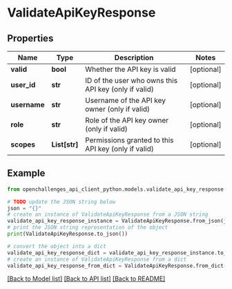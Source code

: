 # ValidateApiKeyResponse

## Properties

| Name         | Type          | Description                                          | Notes      |
| ------------ | ------------- | ---------------------------------------------------- | ---------- |
| **valid**    | **bool**      | Whether the API key is valid                         | [optional] |
| **user_id**  | **str**       | ID of the user who owns this API key (only if valid) | [optional] |
| **username** | **str**       | Username of the API key owner (only if valid)        | [optional] |
| **role**     | **str**       | Role of the API key owner (only if valid)            | [optional] |
| **scopes**   | **List[str]** | Permissions granted to this API key (only if valid)  | [optional] |

## Example

```python
from openchallenges_api_client_python.models.validate_api_key_response import ValidateApiKeyResponse

# TODO update the JSON string below
json = "{}"
# create an instance of ValidateApiKeyResponse from a JSON string
validate_api_key_response_instance = ValidateApiKeyResponse.from_json(json)
# print the JSON string representation of the object
print(ValidateApiKeyResponse.to_json())

# convert the object into a dict
validate_api_key_response_dict = validate_api_key_response_instance.to_dict()
# create an instance of ValidateApiKeyResponse from a dict
validate_api_key_response_from_dict = ValidateApiKeyResponse.from_dict(validate_api_key_response_dict)
```

[[Back to Model list]](../README.md#documentation-for-models) [[Back to API list]](../README.md#documentation-for-api-endpoints) [[Back to README]](../README.md)
